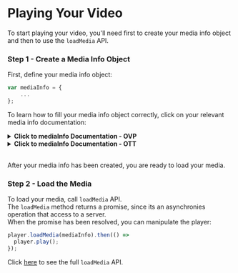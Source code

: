 # Playing Your Video 
To start playing your video, you'll need first to create your media info object and then to use the `loadMedia` API.

### Step 1 - Create a Media Info Object
First, define your media info object:
```js
var mediaInfo = {
	...
};
```


To learn how to fill your media info object correctly, click on your relevant media info documentation:
<details><summary><b>Click to mediaInfo Documentation - OVP</b></summary>
<p>

#### `mediaInfo` Structure:

```js
{
	entryId: string,
	ks: string
}
```


**Parameters**

|  Name | Type  |Required| Description| Possible Values | Default Value |
|---|---|---|---|---|---|
| `entryId` | `string` | V | The entry id of the media|
| `ks` | `string` | | The ks secret|

#### Examples
##### Using KS
```js
var mediaInfo = {
	...
	entryId: 'YOUR_ENTRY_ID',
	ks: 'YOUR_KS'
	...
};
```

</p>
</details>

<details><summary><b>Click to mediaInfo Documentation - OTT</b></summary>
<p>

#### `mediaInfo` Structure:
```js
{
	entryId: string,
	ks: string,
	mediaType: string, 
	contextType: string, 
	protocol: string, 
	fileIds: string, 
	formats: Array<string> 
}
```

**Parameters**

|  Name | Type  |Required| Description| Possible Values | Default Value
|---|---|---|---|---|---|
| `entryId` | `string` | V | The entry id of the media
| `mediaType` | `string` | | The type of the specific media | `"MEDIA"`, `"EPG"`, `"RECORDING"` | `"MEDIA"`
| `contextType` | `string` | | The playback context type | `"PLAYBACK"`, `"CATCHUP"`, `"START_OVER"`, `"TRAILER"` | `"PLAYBACK"`
| `ks` | `string` | | The ks secret
| `protocol` | `string` | | The protocol of the specific media | `"https"`, `"http"`  
| `fileIds` | `string` | | List of comma separated media file IDs
| `formats` | `Array<string>` | | Device types as defined in the system.


#### Examples

##### Using KS
```js
var mediaInfo = {
	...
	entryId: 'YOUR_ENTRY_ID',
	ks: 'YOUR_KS'
	...
};
```

#####   Specify a Protocol
```js
var mediaInfo = {
	...
	entryId: 'YOUR_ENTRY_ID',
	protocol: 'https'
	...
};
```

##### Specify Media Type
```js
var mediaInfo = {
	...
	entryId: 'YOUR_ENTRY_ID',
	mediaType: 'EPG'
	...
};
```

##### Specify Context Type
```js
var mediaInfo = {
	...
	entryId: 'YOUR_ENTRY_ID',
	contextType: 'TRAILER'
	...
};
```

##### Specify File IDs
```js
var mediaInfo = {
	...
	entryId: 'YOUR_ENTRY_ID',
	fileIds: 'FILE_ID1,FILE_ID2'
	...
};
```

##### Specify Device Formats
```js
var mediaInfo = {
	...
	entryId: 'YOUR_ENTRY_ID',
	formats: ['Device_Format_1', 'Device_Format_2', 'Device_Format_3']
	...
};
```

</p>
</details>


<br>After your media info has been created, you are ready to load your media.

### Step 2 - Load the Media
To load your media, call `loadMedia` API. <br>The `loadMedia` method returns a promise, since its an asynchronies operation that access to a server. <br>When the promise has been resolved, you can manipulate the player:
```js
player.loadMedia(mediaInfo).then(() =>
  player.play();
});
```

Click [here]() to see the full `loadMedia` API.
